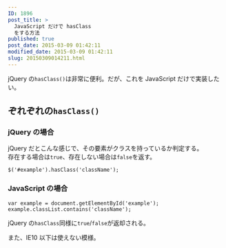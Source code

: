 ```yaml
---
ID: 1896
post_title: >
  JavaScript だけで hasClass
  をする方法
published: true
post_date: 2015-03-09 01:42:11
modified_date: 2015-03-09 01:42:11
slug: 20150309014211.html
---
```

<p>jQuery の<code>hasClass()</code>は非常に便利。だが、これを JavaScript だけで実装したい。<br />
<!--more--></p>
<h2>ぞれぞれの<code>hasClass()</code></h2>
<h3>jQuery の場合</h3>
<p>jQuery だとこんな感じで、その要素がクラスを持っているか判定する。<br />
存在する場合は<code>true</code>、存在しない場合は<code>false</code>を返す。 </p>
<pre class="language-javascript"><code>$('#example').hasClass('className');</code></pre>
<h3>JavaScript の場合</h3>
<pre class="language-javascript"><code>var example = document.getElementById('example');
example.classList.contains('className');</code></pre>
<p>jQuery の<code>hasClass</code>同様に<code>true</code>/<code>false</code>が返却される。</p>
<p>また、IE10 以下は使えない模様。</p>